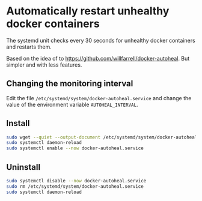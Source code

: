 # Automatically restart unhealthy docker containers

The systemd unit checks every 30 seconds for unhealthy docker containers and restarts them.

Based on the idea of to https://github.com/willfarrell/docker-autoheal. But simpler and with less features.

## Changing the monitoring interval

Edit the file `/etc/systemd/system/docker-autoheal.service` and change the value of the environment variable `AUTOHEAL_INTERVAL`.

## Install

```sh
sudo wget --quiet --output-document /etc/systemd/system/docker-autoheal.service https://raw.githubusercontent.com/ioqy/docker-autoheal-systemd/master/docker-autoheal.service
sudo systemctl daemon-reload
sudo systemctl enable --now docker-autoheal.service
```

## Uninstall

```sh
sudo systemctl disable --now docker-autoheal.service
sudo rm /etc/systemd/system/docker-autoheal.service
sudo systemctl daemon-reload
```
